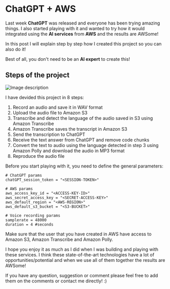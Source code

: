 # ChatGPT + AWS

Last week **ChatGPT** was released and everyone has been trying amazing things. I also started playing with it and wanted to try how it would integrated using the **AI services** from **AWS** and the results are AWSome!

In this post I will explain step by step how I created this project so you can also do it!

Best of all, you don't need to be an **AI expert** to create this!

## Steps of the project

![Image description](https://dev-to-uploads.s3.amazonaws.com/uploads/articles/zeg4425prh2v8c2ejt43.png)

I have devided this project in 8 steps:

1. Record an audio and save it in WAV format
2. Upload the audio file to Amazon S3
3. Transcribe and detect the language of the audio saved in S3 using Amazon Transcribe
4. Amazon Transcribe saves the transcript in Amazon S3
5. Send the transcription to ChatGPT
6. Receive the text answer from ChatGPT and remove code chunks
7. Convert the text to audio using the language detected in step 3 using Amazon Polly and download the audio in MP3 format
8. Reproduce the audio file

Before you start playing with it, you need to define the general parameters:

```{python}
# ChatGPT params
chatGPT_session_token = "<SESSION-TOKEN>"

# AWS params
aws_access_key_id = "<ACCESS-KEY-ID>"
aws_secret_access_key = "<SECRET-ACCESS-KEY>"
aws_default_region = "<AWS-REGION>"
aws_default_s3_bucket = "<S3-BUCKET>"

# Voice recording params
samplerate = 48000
duration = 4 #seconds
```

Make sure that the user that you have created in AWS have access to Amazon S3, Amazon Transcribe and Amazon Polly.

I hope you enjoy it as much as I did when I was building and playing with these services. I think these state-of-the-art technologies have a lot of opportunities/potential and when we use all of them together the results are AWSome!

If you have any question, suggestion or comment please feel free to add them on the comments or contact me directly! :)

